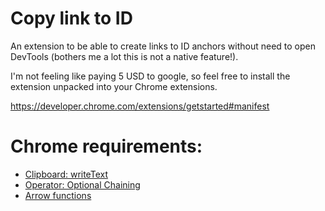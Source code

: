 # Copy link to ID

An extension to be able to create links to ID anchors without need to open DevTools (bothers me a lot this is not a native feature!).

I'm not feeling like paying 5 USD to google, so feel free to install the extension unpacked into your Chrome extensions.

https://developer.chrome.com/extensions/getstarted#manifest

# Chrome requirements:

- [Clipboard: writeText](https://caniuse.com/#feat=mdn-api_clipboard_writetext)
- [Operator: Optional Chaining](https://caniuse.com/#feat=mdn-javascript_operators_optional_chaining)
- [Arrow functions](https://caniuse.com/#feat=arrow-functions)
